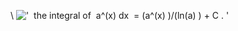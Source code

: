 \\
!['  the integral of  a\^(x) dx  = (a\^(x) )/(ln(a)
) + C . '](../dictionary/equation_images/3961.1..png)
